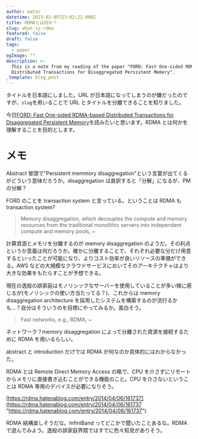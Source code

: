 ```yaml
---
author: matac
datetime: 2023-02-05T23:02:22.000Z
title: RDMAとは何か？
slug: what-is-rdma
featured: false
draft: false
tags:
  - paper
ogImage: ""
description: >-
  This is a note from my reading of the paper "FORD: Fast One-sided RDMA-based
  Distributed Transactions for Disaggregated Persistent Memory".
_template: blog_post
---
```


タイトルを日本語にしました。URL が日本語になってしまうのが嫌だったのですが、`slug`を用いることで URL とタイトルを分離できることを知りました。

今日[FORD: Fast One-sided RDMA-based Distributed Transactions for Disaggregated Persistent Memory](https://www.usenix.org/conference/fast22/presentation/zhang-ming "FORD: Fast One-sided RDMA-based Distributed Transactions for Disaggregated Persistent Memory")を読みたいと思います。RDMA とは何かを理解することを目的とします。

# メモ

Abstract 冒頭で"Persistent memmory disaggregation"という言葉が出てくるがどういう意味だろうか。disaggregation は直訳すると「分解」になるが、PM の分解？

FORD のことを transaction system と言っている。ということは RDMA も transaction system?

> Memory disaggregation, which decouples the compute and memory resources from the traditional monolithic servers into independent compute and memory pools, \~

計算資源とメモリを分離するのが memory disaggregation のようだ。その利点というか意義は何だろうか。確かに分離することで、それぞれ必要な分だけ用意するといったことが可能になり、よりコスト効率が良いリソースの準備ができる。AWS などの大規模なクラウドサービスにおいてそのアーキテクチャはより大きな効果をもたらすことが予想できる。

現在の逸般の誤家庭はモノリシックなサーバーを使用していることが多い様に感じるが(モノリシックの使い方当たってる？)、これからは memory disaggregation architecture を採用したシステムを構築するのが流行るかも...？自分はそういうのを目標にやってみるか。面白そう。

> Fast networks, e.g., RDMA, \~

ネットワーク？memory disaggregation によって分離された資源を接続するために RDMA を用いるらしい。

abstract と introduction だけでは RDMA が何なのか具体的にはわからなかった。

RDMA とは Remote Direct Memory Access の略で、CPU を介さずにリモートからメモリに直接書き込むことができる機能のこと。CPU を介さないということは RDMA 専用のデバイスが必要になりそう。

[https://rdma.hatenablog.com/entry/2014/04/06/161737](https://rdma.hatenablog.com/entry/2014/04/06/161737 "https://rdma.hatenablog.com/entry/2014/04/06/161737")

RDMA 結構楽しそうだな。InfiniBand ってどこかで聞いたことあるな。RDMA で遊んでみよう。逸般の誤家庭界隈ではすでに色々知見がありそう。
